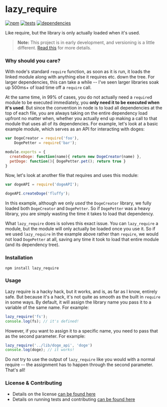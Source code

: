 # lazy_require

[![npm](http://img.shields.io/npm/v/lazy_require.svg?style=flat)](https://badge.fury.io/js/lazy_require) [![tests](http://img.shields.io/travis/jenius/lazy_require/master.svg?style=flat)](https://travis-ci.org/jenius/lazy_require) [![dependencies](http://img.shields.io/gemnasium/jenius/lazy_require.svg?style=flat)](https://david-dm.org/jenius/lazy_require)

Like require, but the library is only actually loaded when it's used.

> **Note:** This project is in early development, and versioning is a little different. [Read this](http://markup.im/#q4_cRZ1Q) for more details.

### Why should you care?

With node's standard `require` function, as soon as it is run, it loads the linked module along with anything else it requires etc. down the tree. For larger dependencies, this can take a while -- I've seen larger libraries soak up 500ms+ of load time off a `require` call.

At the same time, in 99% of cases, you do not actually need a `require`d module to be executed immediately, you **only need it to be executed when it's used**. But since the convention in node is to load all dependencies at the top of each file, you are always taking on the entire dependency load upfront no matter when, whether you actually end up making a call to that module that uses all of its dependencies. For example, let's look at a basic example module, which serves as an API for interacting with doges:

```js
var DogeCreator = require('foo'),
    DogePetter = require('bar');

module.exports = {
  createDoge: function(name){ return new DogeCreator(name) },
  petDoge: function(){ DogePetter.pet(); return true }
}
```

Now, let's look at another file that requires and uses this module:

```js
var dogeAPI = require('dogeAPI');

dogeAPI.createDoge('fluffy');
```

In this example, although we only _used_ the `DogeCreator` library, we fully loaded both `DogeCreator` and `DogePetter`. So if `DogePetter` was a heavy library, you are simply wasting the time it takes to load that dependency.

What `lazy_require` does is solves this exact issue. You can `lazy_require` a module, but the module will only actually be loaded once you use it. So if we used `lazy_require` in the example above rather than `require`, we would not load `DogePetter` at all, saving any time it took to load that entire module (and its dependency tree).

### Installation

`npm install lazy_require`

### Usage

Lazy require is a hacky hack, but it works, and is, as far as I know, entirely safe. But because it's a hack, it's not quite as smooth as the built in `require` in some ways. By default, it will assign the library name you pass it to a variable of the same name. For example:

```js
lazy_require('fs');
console.log(fs); // it's defined!
```

However, if you want to assign it to a specific name, you need to pass that as the second parameter. For example:

```js
lazy_require('../lib/doge_api', 'doge')
console.log(doge); // it works!
```

Do _not_ try to use the output of `lazy_require` like you would with a normal require -- the assignment has to happen through the second parameter. That's all!

### License & Contributing

- Details on the license [can be found here](LICENSE.md)
- Details on running tests and contributing [can be found here](contributing.md)
